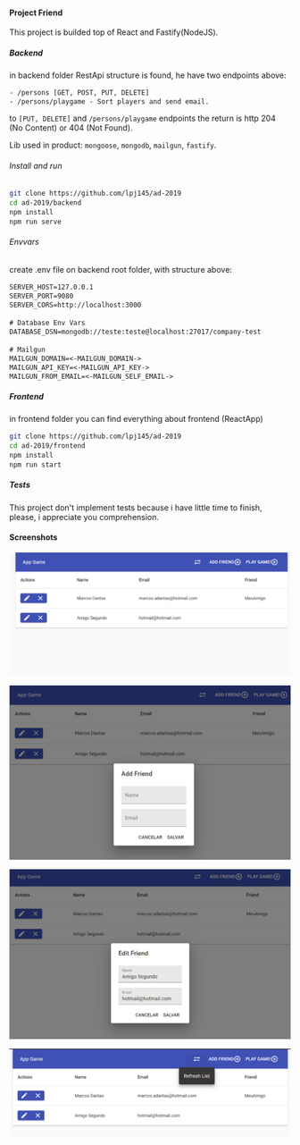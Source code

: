 #### Project Friend
This project is builded top of React and Fastify(NodeJS).

##### Backend
in backend folder RestApi structure is found, he have two endpoints above:

    - /persons [GET, POST, PUT, DELETE]
    - /persons/playgame - Sort players and send email.

to `[PUT, DELETE]` and `/persons/playgame` endpoints the return is http 204 (No Content) or 404 (Not Found).

Lib used in product: `mongoose`, `mongodb`, `mailgun`, `fastify`.

###### Install and run
```bash
git clone https://github.com/lpj145/ad-2019
cd ad-2019/backend
npm install
npm run serve
```

###### Envvars
create .env file on backend root folder, with structure above:
```env
SERVER_HOST=127.0.0.1
SERVER_PORT=9080
SERVER_CORS=http://localhost:3000

# Database Env Vars
DATABASE_DSN=mongodb://teste:teste@localhost:27017/company-test

# Mailgun
MAILGUN_DOMAIN=<-MAILGUN_DOMAIN->
MAILGUN_API_KEY=<-MAILGUN_API_KEY->
MAILGUN_FROM_EMAIL=<-MAILGUN_SELF_EMAIL->

```

##### Frontend
in frontend folder you can find everything about frontend (ReactApp)
```bash
git clone https://github.com/lpj145/ad-2019
cd ad-2019/frontend
npm install
npm run start
```

##### Tests
This project don't implement tests because i have little time to finish, please, i appreciate you comprehension.

#### Screenshots

![app](images/app.png)

![addform](images/addform.png)

![editform](images/editform.png)

![general](images/general.png)